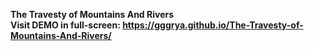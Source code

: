 **The Travesty of Mountains And Rivers**
</br>
**Visit DEMO in full-screen: https://gggrya.github.io/The-Travesty-of-Mountains-And-Rivers/**
